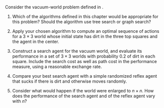 

Consider the vacuum-world problem defined in .<br>

1.  Which of the algorithms defined in this chapter would be appropriate
    for this problem? Should the algorithm use tree search or graph
    search?<br>

2.  Apply your chosen algorithm to compute an optimal sequence of
    actions for a $3\times 3$ world whose initial state has dirt in the
    three top squares and the agent in the center.<br>

3.  Construct a search agent for the vacuum world, and evaluate its
    performance in a set of $3\times 3$ worlds with probability 0.2 of
    dirt in each square. Include the search cost as well as path cost in
    the performance measure, using a reasonable exchange rate.<br>

4.  Compare your best search agent with a simple randomized reflex agent
    that sucks if there is dirt and otherwise moves randomly.<br>

5.  Consider what would happen if the world were enlarged to
    $n \times n$. How does the performance of the search agent and of
    the reflex agent vary with $n$? <br>
